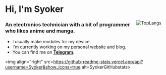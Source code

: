 # Hi, I'm Syoker

<div align=right>
    <img align="right" src=https://github-readme-stats.vercel.app/api/top-langs/?username=Syoker&layout=compact alt=TopLangs>
</div>

### An electronics technician with a bit of programmer who likes anime and manga.

- I usually make modules for my device.
- I'm currently working on my personal website and blog.
- You can find me on **[Telegram](https://t.me/Syoker)**.

<img align="right" src=https://github-readme-stats.vercel.app/api?username=Syoker&show_icons=true alt=SyokerGitHubstats>

